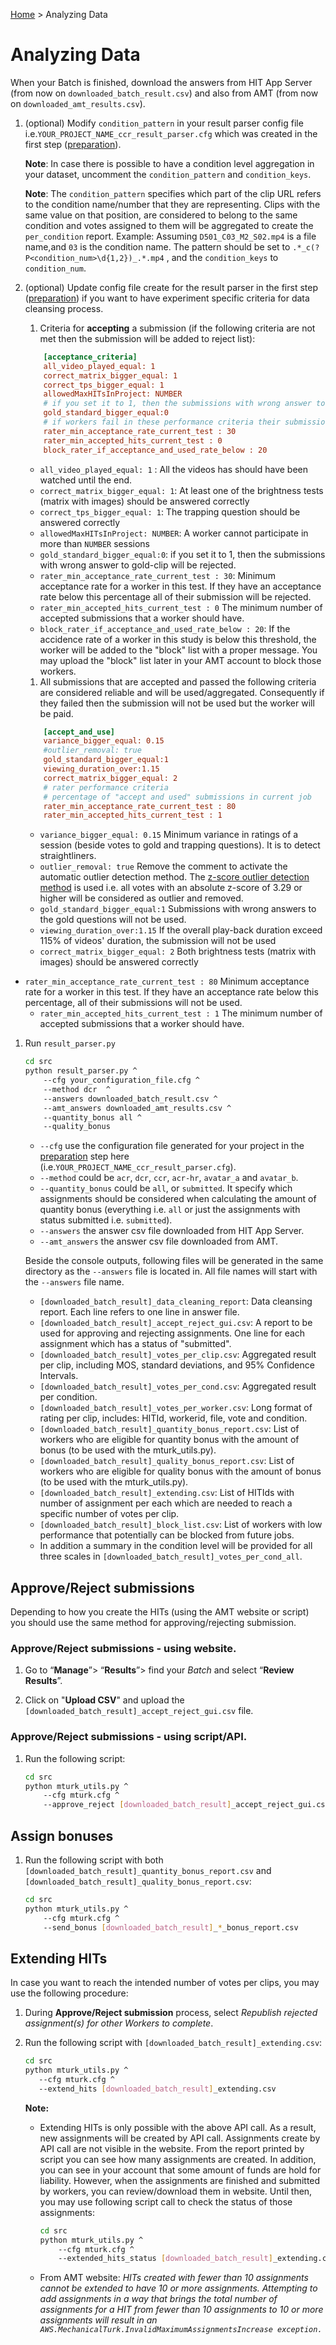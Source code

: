 [Home](../README.md) > Analyzing Data

# Analyzing Data

When your Batch is finished, download the answers from HIT App Server (from now on `downloaded_batch_result.csv`) and
 also from AMT (from now on `downloaded_amt_results.csv`). 

1. (optional) Modify `condition_pattern` in your result parser config file i.e.`YOUR_PROJECT_NAME_ccr_result_parser.cfg` which was 
created in the first step ([preparation](preparation.md)).

    **Note**: In case there is possible to have a condition level aggregation in your dataset, uncomment the 
    `condition_pattern` and `condition_keys`.
    
    **Note**: The `condition_pattern` specifies which part of the clip URL refers to the condition name/number that they are
    representing. Clips with the same value on that position, are considered to belong to the same condition and votes 
    assigned to them will be aggregated to create the `per_condition` report. Example: Assuming `D501_C03_M2_S02.mp4` is 
    a file name,and `03` is the condition name. The pattern should be set to `.*_c(?P<condition_num>\d{1,2})_.*.mp4` , 
    and the `condition_keys` to `condition_num`.
   
1. (optional) Update config file create for the result parser in the first step ([preparation](preparation.md)) if you 
want to have experiment specific criteria for data cleansing process.
    
    1. Criteria for **accepting** a submission (if the following criteria are not met then the submission will be added to reject list):
    
    ```INI
        [acceptance_criteria]
        all_video_played_equal: 1        
        correct_matrix_bigger_equal: 1
        correct_tps_bigger_equal: 1        
        allowedMaxHITsInProject: NUMBER
        # if you set it to 1, then the submissions with wrong answer to gold-clip will be rejected.
        gold_standard_bigger_equal:0
        # if workers fail in these performance criteria their submissions will be failed.
        rater_min_acceptance_rate_current_test : 30
        rater_min_accepted_hits_current_test : 0
        block_rater_if_acceptance_and_used_rate_below : 20              
    ```
    
    * `all_video_played_equal: 1` : All the videos has should have been watched until the end.        
    * `correct_matrix_bigger_equal: 1`: At least one of the brightness tests (matrix with images) should be answered correctly
    * `correct_tps_bigger_equal: 1`: The trapping question should be answered correctly        
    * `allowedMaxHITsInProject: NUMBER`: A worker cannot participate in more than `NUMBER` sessions      
    * `gold_standard_bigger_equal:0`: if you set it to 1, then the submissions with wrong answer to gold-clip will be rejected. 
    * `rater_min_acceptance_rate_current_test : 30`:  Minimum acceptance rate for a worker in this test. If they have 
    an acceptance rate below this percentage all of their submission will be rejected. 
    * `rater_min_accepted_hits_current_test : 0` The minimum number of accepted submissions that a worker should have. 
    * `block_rater_if_acceptance_and_used_rate_below : 20`: If the accidence rate of a worker in this study is below this
    threshold, the worker will be added to the "block" list with a proper message. You may upload the "block" list later 
    in your AMT account to block those workers.
   
    1. All submissions that are accepted and passed the following criteria are considered reliable and will be used/aggregated.
    Consequently if they failed then the submission will not be used but the worker will be paid.
      
    ```INI
        [accept_and_use]
        variance_bigger_equal: 0.15
        #outlier_removal: true
        gold_standard_bigger_equal:1
        viewing_duration_over:1.15
        correct_matrix_bigger_equal: 2
        # rater performance criteria
        # percentage of "accept and used" submissions in current job
        rater_min_acceptance_rate_current_test : 80
        rater_min_accepted_hits_current_test : 1                    
    ```
    * `variance_bigger_equal: 0.15` Minimum variance in ratings of a session (beside votes to gold and trapping questions). 
    It is to detect straightliners.
    * `outlier_removal: true` Remove the comment to activate the automatic outlier detection method.  The [z-score
    outlier detection method](https://www.itl.nist.gov/div898/handbook/eda/section3/eda35h.htm) is used i.e. all votes 
    with an absolute z-score of 3.29 or higher will be considered as outlier and removed. 
    * `gold_standard_bigger_equal:1` Submissions with wrong answers to the gold questions will not be used.
    * `viewing_duration_over:1.15` If the overall play-back duration exceed 115% of videos' duration, the submission will not be used
    * `correct_matrix_bigger_equal: 2` Both brightness tests (matrix with images) should be answered correctly
* `rater_min_acceptance_rate_current_test : 80` Minimum acceptance rate for a worker in this test. If they have
    an acceptance rate below this percentage, all of their submissions will not be used.
    * `rater_min_accepted_hits_current_test : 1` The minimum number of accepted submissions that a worker should have.   
    
1. Run `result_parser.py` 
        
    ``` bash
    cd src
    python result_parser.py ^
        --cfg your_configuration_file.cfg ^ 
        --method dcr  ^
        --answers downloaded_batch_result.csv ^
        --amt_answers downloaded_amt_results.csv ^
        --quantity_bonus all ^
        --quality_bonus
    ```
    * `--cfg` use the configuration file generated for your project in the [preparation](preparation.md) step here (i.e.`YOUR_PROJECT_NAME_ccr_result_parser.cfg`).
    * `--method` could be `acr`, `dcr`, `ccr`, `acr-hr`, `avatar_a` and `avatar_b`.
    * `--quantity_bonus` could be `all`, or `submitted`. It specify which assignments should be considered when calculating
    the amount of quantity bonus (everything i.e. `all` or just the assignments with status submitted i.e. `submitted`).
    * `--answers` the answer csv file downloaded from HIT App Server.
    * `--amt_answers` the answer csv file downloaded from AMT.
    
    Beside the console outputs, following files will be generated in the same directory as the `--answers` file is located in.
    All file names will start with the `--answers` file name.   
    * `[downloaded_batch_result]_data_cleaning_report`: Data cleansing report. Each line refers to one line in answer file. 
    * `[downloaded_batch_result]_accept_reject_gui.csv`: A report to be used for approving and rejecting assignments. One line
    for each assignment which has a status of "submitted". 
    * `[downloaded_batch_result]_votes_per_clip.csv`: Aggregated result per clip, including MOS, standard deviations, and 95% Confidence Intervals.  
    * `[downloaded_batch_result]_votes_per_cond.csv`: Aggregated result per condition.
    * `[downloaded_batch_result]_votes_per_worker.csv`: Long format of rating per clip, includes: HITId, workerid, file, vote and condition.
    * `[downloaded_batch_result]_quantity_bonus_report.csv`: List of workers who are eligible for quantity bonus with the amount of bonus (to be used with the mturk_utils.py).
    * `[downloaded_batch_result]_quality_bonus_report.csv`: List of workers who are eligible for quality bonus with the amount of bonus (to be used with the mturk_utils.py).
    * `[downloaded_batch_result]_extending.csv`: List of HITIds with number of assignment per each which are needed to reach a specific number of votes per clip.
    * `[downloaded_batch_result]_block_list.csv`: List of workers with low performance that potentially can be blocked from future jobs.             
    * In addition a summary in the condition level will be provided for all three scales in `[downloaded_batch_result]_votes_per_cond_all`.
        
        
## Approve/Reject submissions

Depending to how you create the HITs (using the AMT website or script) you should use the same method for approving/rejecting
submission.

### Approve/Reject submissions - using website.
 
 1. Go to “**Manage**”> “**Results**”> find your *Batch* and select “**Review Results**”.
   
 1. Click on "**Upload CSV**" and upload the `[downloaded_batch_result]_accept_reject_gui.csv` file.
 
### Approve/Reject submissions - using script/API.

 1. Run the following script:
 
    ```bash
    cd src
    python mturk_utils.py ^
        --cfg mturk.cfg ^
        --approve_reject [downloaded_batch_result]_accept_reject_gui.csv  
    ```
    

## Assign bonuses

 1. Run the following script with both `[downloaded_batch_result]_quantity_bonus_report.csv` and 
 `[downloaded_batch_result]_quality_bonus_report.csv`:
 
    ```bash
    cd src
    python mturk_utils.py ^
        --cfg mturk.cfg ^
        --send_bonus [downloaded_batch_result]_*_bonus_report.csv
    ```
 ## Extending HITs
 
 In case you want to reach the intended number of votes per clips, you may use the following procedure:
 
 1. During **Approve/Reject submission** process, select _Republish rejected assignment(s) for other Workers to complete_.
 2. Run the following script with `[downloaded_batch_result]_extending.csv`: 
 
     ```bash
    cd src
    python mturk_utils.py ^
        --cfg mturk.cfg ^
        --extend_hits [downloaded_batch_result]_extending.csv
    ```
    **Note:** 
    
    * Extending HITs is only possible with the above API call. As a result, new assignments will be created by API call.
    Assignments create by API call are not visible in the website. From the report printed by script you can see how many 
    assignments are created. In addition, you can see in your account that some amount of funds are hold for liability.
    However, when the assignments are finished and submitted by workers, you can review/download them in website.
    Until then, you may use following script call to check the status of those assignments:
    
        ```bash
        cd src
        python mturk_utils.py ^
            --cfg mturk.cfg ^
            --extended_hits_status [downloaded_batch_result]_extending.csv
        ```  
    * From AMT website: _HITs created with fewer than 10 assignments cannot be extended to have 10 or more assignments.
     Attempting to add assignments in a way that brings the total number of assignments for a HIT from fewer than 10 assignments
      to 10 or more assignments will result in an `AWS.MechanicalTurk.InvalidMaximumAssignmentsIncrease exception.`_ 